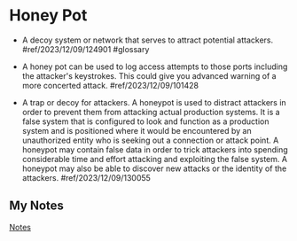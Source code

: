 # Honey Pot
- A decoy system or network that serves to attract potential attackers. #ref/2023/12/09/124901 #glossary

- A honey pot can be used to log access attempts to those ports including the attacker's keystrokes. This could give you advanced warning of a more concerted attack. #ref/2023/12/09/101428
- A trap or decoy for attackers. A honeypot is used to distract attackers in order to prevent them from attacking actual production systems. It is a false system that is configured to look and function as a production system and is positioned where it would be encountered by an unauthorized entity who is seeking out a connection or attack point. A honeypot may contain false data in order to trick attackers into spending considerable time and effort attacking and exploiting the false system. A honeypot may also be able to discover new attacks or the identity of the attackers. #ref/2023/12/09/130055
## My Notes
[Notes](mynotes/honey-pot-notes.md)
